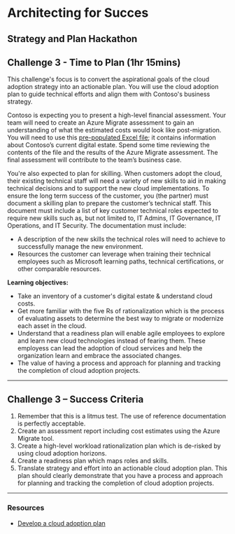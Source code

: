 # Architecting for Succes

## Strategy and Plan Hackathon

## Challenge 3 - Time to Plan (1hr 15mins)

This challenge's focus is to convert the aspirational goals of the cloud adoption strategy into an actionable plan. You will use the cloud adoption plan to guide technical efforts and align them with Contoso's business strategy.

Contoso is expecting you to present a high-level financial assessment. Your team will need to create an Azure Migrate assessment to gain an understanding of what the estimated costs would look like post-migration. You will need to use this [pre-populated Excel file](/learning_path_modules/02_Strategy_and_Plan_Hackathon/sources/Azure%20Migrate%20import%20template%20-%20Migration%20VF.csv); it contains information about Contoso’s current digital estate. Spend some time reviewing the contents of the file and the results of the Azure Migrate assessment. The final assessment will contribute to the team’s business case.

You're also expected to plan for skilling. When customers adopt the cloud, their existing technical staff will need a variety of new skills to aid 
in making technical decisions and to support the new cloud implementations. To ensure the long term success of the customer, you (the partner) must document a skilling plan to prepare the customer’s technical staff. This document must include a list of key customer technical roles expected to require new skills such as, but not limited to, IT Admins, IT Governance, IT Operations, and IT Security. The documentation must include:
- A description of the new skills the technical roles will need to achieve to successfully manage the new environment.
- Resources the customer can leverage when training their technical employees such as Microsoft learning paths, technical certifications, or other comparable resources.

**Learning objectives:**

- Take an inventory of a customer's digital estate & understand cloud costs.
- Get more familiar with the five Rs of rationalization which is the process of evaluating assets to determine the best way to migrate or modernize each asset in the cloud.
- Understand that a readiness plan will enable agile employees to explore and learn new cloud technologies instead of fearing them. These employess can lead the adoption of cloud services and help the organization learn and embrace the associated changes.
- The value of having a process and approach for planning and tracking the completion of cloud adoption projects.

---

## Challenge 3 – Success Criteria

1. Remember that this is a litmus test. The use of reference documentation is perfectly acceptable.
2. Create an assessment report including cost estimates using the Azure Migrate tool.
3. Create a high-level workload rationalization plan which is de-risked by using cloud adoption horizons.
4. Create a readiness plan which maps roles and skills.
5. Translate strategy and effort into an actionable cloud adoption plan. This plan should clearly demonstrate that you have a process and approach for planning and tracking the completion of cloud adoption projects.

---

### Resources

- [Develop a cloud adoption plan](https://learn.microsoft.com/en-us/azure/cloud-adoption-framework/plan/)
